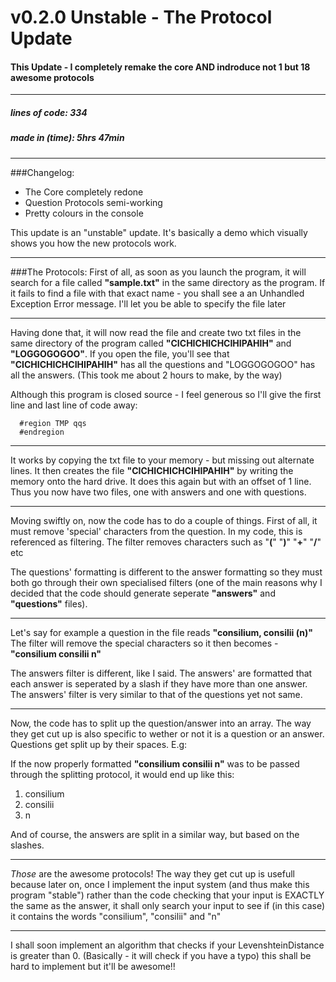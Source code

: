 # v0.2.0 Unstable - The Protocol Update
#### This Update - I completely remake the core AND indroduce not 1 but 18 awesome protocols
---
##### lines of code: 334
##### made in (time): 5hrs 47min
---
###Changelog:
- The Core completely redone
- Question Protocols semi-working
- Pretty colours in the console

This update is an "unstable" update. It's basically a demo which visually shows you 
how the new protocols work.

---
###The Protocols:
First of all, as soon as you launch the program, it will search for a file called **"sample.txt"** 
in the same directory as the program. If it fails to find a file with that exact name - you shall see a an Unhandled Exception Error message. I'll let you be able to specify the file later

---
Having done that, it will now read the file and create two txt files in the same directory of the program called 
**"CICHICHICHCIHIPAHIH"** and **"LOGGOGOGOO"**. If you open the file, you'll see that **"CICHICHICHCIHIPAHIH"** has all the questions and "LOGGOGOGOO" has all the answers. (This took me about 2 hours to make, by the way)

Although this program is closed source - I feel generous so I'll give the first line and last line of code away:
```
  #region TMP qqs
  #endregion
```

---
It works by copying the txt file to your memory - but missing out alternate lines. It then creates the file **"CICHICHICHCIHIPAHIH"** by writing the memory onto the hard drive. It does this again but with an offset of 1 line. Thus you now have two files, one with answers and one with questions.

---
Moving swiftly on, now the code has to do a couple of things. First of all, it must remove 'special' characters from the question. In my code, this is referenced as filtering. The filter removes characters such as "**(**" "**)**" "**+**" "**/**" etc

The questions' formatting is different to the answer formatting so they must both go through their own specialised filters 
(one of the main reasons why I decided that the code should generate seperate **"answers"** and **"questions"** files).

---
Let's say for example a question in the file reads **"consilium, consilii (n)"**
The filter will remove the special characters so it then becomes - **"consilium consilii n"**


The answers filter is different, like I said. The answers' are formatted that each answer is seperated by a slash if they have more than one answer. The answers' filter is very similar to that of the questions yet not same.

---

Now, the code has to split up the question/answer into an array. The way they get cut up is also specific
to wether or not it is a question or an answer. Questions get split up by their spaces. E.g:


If the now properly formatted **"consilium consilii n"** was to be passed through the splitting protocol, it would
end up like this:
1. consilium
2. consilii
3. n


And of course, the answers are split in a similar way, but based on the slashes.

---

*Those* are the awesome protocols!
The way they get cut up is usefull because later on, once I implement the input system (and thus make this program "stable")
rather than the code checking that your input is EXACTLY the same as the answer, it shall only search your input to see if
(in this case) it contains the words "consilium", "consilii" and "n"

---

I shall soon implement an algorithm that checks if your LevenshteinDistance is greater than 0. (Basically - it will check if you have a typo) this shall be hard to implement but it'll be awesome!!

